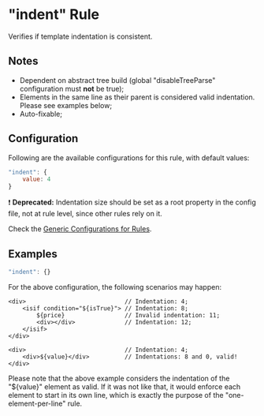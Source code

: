 # "indent" Rule

Verifies if template indentation is consistent.

## Notes

- Dependent on abstract tree build (global "disableTreeParse" configuration must **not** be true);
- Elements in the same line as their parent is considered valid indentation. Please see examples below;
- Auto-fixable;

## Configuration

Following are the available configurations for this rule, with default values:

```js
"indent": {
    value: 4
}
```
:exclamation: **Deprecated:** Indentation size should be set as a root property in the config file, not at rule level, since other rules rely on it.

Check the [Generic Configurations for Rules][generic-config].

## Examples

```js
"indent": {}
```

For the above configuration, the following scenarios may happen:

```
<div>                            // Indentation: 4;
    <isif condition="${isTrue}"> // Indentation: 8;
        ${price}                 // Invalid indentation: 11;
        <div></div>              // Indentation: 12;
    </isif>
</div>
```

```
<div>                            // Indentation: 4;
    <div>${value}</div>          // Indentations: 8 and 0, valid!
</div>
```

Please note that the above example considers the indentation of the "${value}" element as valid. If it was not like that, it would enforce each element to start in its own line, which is exactly the purpose of the "one-element-per-line" rule.

[generic-config]: <../generic-rule-config.md>
